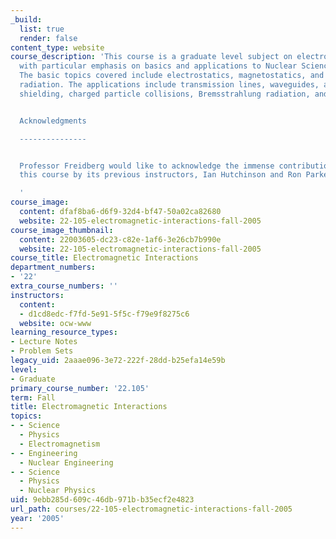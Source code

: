 ```yaml
---
_build:
  list: true
  render: false
content_type: website
course_description: 'This course is a graduate level subject on electromagnetic theory
  with particular emphasis on basics and applications to Nuclear Science and Engineering.
  The basic topics covered include electrostatics, magnetostatics, and electromagnetic
  radiation. The applications include transmission lines, waveguides, antennas, scattering,
  shielding, charged particle collisions, Bremsstrahlung radiation, and Cerenkov radiation.


  Acknowledgments

  ---------------


  Professor Freidberg would like to acknowledge the immense contributions made to
  this course by its previous instructors, Ian Hutchinson and Ron Parker.

  '
course_image:
  content: dfaf8ba6-d6f9-32d4-bf47-50a02ca82680
  website: 22-105-electromagnetic-interactions-fall-2005
course_image_thumbnail:
  content: 22003605-dc23-c82e-1af6-3e26cb7b990e
  website: 22-105-electromagnetic-interactions-fall-2005
course_title: Electromagnetic Interactions
department_numbers:
- '22'
extra_course_numbers: ''
instructors:
  content:
  - d1cd8edc-f7fd-5e91-5f5c-f79e9f8275c6
  website: ocw-www
learning_resource_types:
- Lecture Notes
- Problem Sets
legacy_uid: 2aaae096-3e72-222f-28dd-b25efa14e59b
level:
- Graduate
primary_course_number: '22.105'
term: Fall
title: Electromagnetic Interactions
topics:
- - Science
  - Physics
  - Electromagnetism
- - Engineering
  - Nuclear Engineering
- - Science
  - Physics
  - Nuclear Physics
uid: 9ebb285d-609c-46db-971b-b35ecf2e4823
url_path: courses/22-105-electromagnetic-interactions-fall-2005
year: '2005'
---
```

